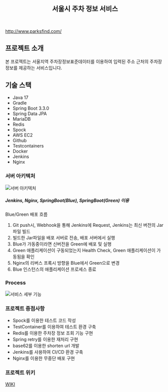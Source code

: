 <div align="center">
  <br>
  <h2> 서울시 주차 정보 서비스 </h2>
</div>
<br>

http://www.parksfind.com/

## 프로젝트 소개

본 프로젝트는 서울지역 주차장정보표준데이터를 이용하여 입력된 주소 근처의 주차장 정보를 제공하는
서비스입니다. 

## 기술 스택

- Java 17
- Gradle
- Spring Boot 3.3.0
- Spring Data JPA
- MariaDB
- Redis
- Spock
- AWS EC2
- Github
- Testcontainers
- Docker
- Jenkins
- Nginx

### 서버 아키텍처

![서버 아키텍처](https://github.com/user-attachments/assets/1814d914-fb8f-4ba7-b219-aa3eda3f1b17)


##### Jenkins, Nginx, SpringBoot(Blue), SpringBoot(Green) 이용

Blue/Green 배포 흐름

1. Git push시, Webhook을 통해 Jenkins에 Request, Jenkins는 최신 버전의 Jar 파일 빌드
2. 빌드한 Jar파일을 배포 서버로 전송, 배포 서버에서 실행
3. Blue가 가동중이라면 신버전을 Green에 배포 및 실행
4. Green 애플리케이션이 구동되었는지 Health Check, Green 애플리케이션이 가동됨을 확인
5. Nginx의 리버스 프록시 방향을 Blue에서 Green으로 변경
6. Blue 인스턴스의 애플리케이션 프로세스 종료


### Process

![서비스 세부 기능](https://github.com/seeeeeeong/parkfind/assets/136677284/6b26a812-ad54-475f-8095-047aad1fc596)


### 프로젝트 중점사항

- Spock를 이용한 테스트 코드 작성
- TestContainer를 이용하여 테스트 환경 구축
- Redis를 이용한 주차장 정보 조회 기능 구현
- Spring retry를 이용한 재처리 구현
- base62를 이용한 shorten url 개발
- Jenkins를 사용하여 CI/CD 환경 구축
- Nginx를 이용한 무중단 배포 구현

### 프로젝트 위키

[WIKI](/parkfind_wiki.md)




